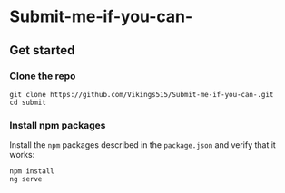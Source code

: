 # Submit-me-if-you-can-



## Get started

### Clone the repo

```shell
git clone https://github.com/Vikings515/Submit-me-if-you-can-.git
cd submit
```
### Install npm packages

Install the `npm` packages described in the `package.json` and verify that it works:

```shell
npm install
ng serve
```









